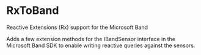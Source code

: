 # RxToBand
Reactive Extensions (Rx) support for the Microsoft Band

Adds a few extension methods for the IBandSensor<T> interface in the Microsoft Band SDK to enable writing reactive queries against the sensors.
